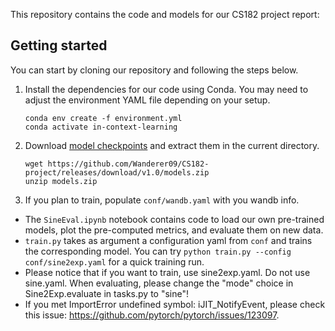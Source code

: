 This repository contains the code and models for our CS182 project report:

## Getting started
You can start by cloning our repository and following the steps below.

1. Install the dependencies for our code using Conda. You may need to adjust the environment YAML file depending on your setup.

    ```
    conda env create -f environment.yml
    conda activate in-context-learning
    ```

2. Download [model checkpoints](https://github.com/Wanderer09/CS182-project/releases/download/initial/models.zip) and extract them in the current directory.

    ```
    wget https://github.com/Wanderer09/CS182-project/releases/download/v1.0/models.zip
    unzip models.zip
    ```

3. If you plan to train, populate `conf/wandb.yaml` with you wandb info.

- The `SineEval.ipynb` notebook contains code to load our own pre-trained models, plot the pre-computed metrics, and evaluate them on new data.
- `train.py` takes as argument a configuration yaml from `conf` and trains the corresponding model. You can try `python train.py --config conf/sine2exp.yaml` for a quick training run.
- Please notice that if you want to train, use sine2exp.yaml. Do not use sine.yaml. When evaluating, please change the "mode" choice in Sine2Exp.evaluate in tasks.py to "sine"!
- If you met ImportError undefined symbol: iJIT_NotifyEvent, please check this issue: https://github.com/pytorch/pytorch/issues/123097.

